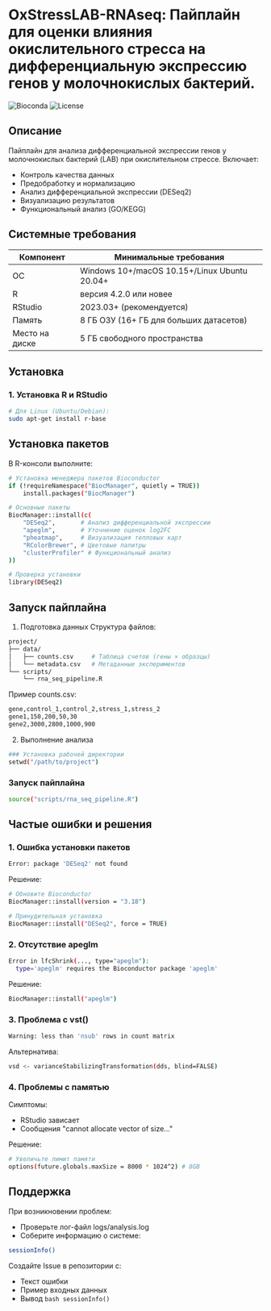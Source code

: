 # OxStressLAB-RNAseq: Пайплайн для оценки влияния окислительного стресса на дифференциальную экспрессию генов у молочнокислых бактерий.

![Bioconda](https://img.shields.io/badge/Built_with-R%20%7C%20Bioconductor-blue)
![License](https://img.shields.io/badge/License-MIT-green)

## Описание
Пайплайн для анализа дифференциальной экспрессии генов у молочнокислых бактерий (LAB) при окислительном стрессе. Включает:
- Контроль качества данных
- Предобработку и нормализацию
- Анализ дифференциальной экспрессии (DESeq2)
- Визуализацию результатов
- Функциональный анализ (GO/KEGG)

## Системные требования
| Компонент | Минимальные требования |
|-----------|------------------------|
| ОС | Windows 10+/macOS 10.15+/Linux Ubuntu 20.04+ |
| R | версия 4.2.0 или новее |
| RStudio | 2023.03+ (рекомендуется) |
| Память | 8 ГБ ОЗУ (16+ ГБ для больших датасетов) |
| Место на диске | 5 ГБ свободного пространства |

## Установка

### 1. Установка R и RStudio
```bash
# Для Linux (Ubuntu/Debian):
sudo apt-get install r-base
```

## Установка пакетов
В R-консоли выполните:
```bash
# Установка менеджера пакетов Bioconductor
if (!requireNamespace("BiocManager", quietly = TRUE))
    install.packages("BiocManager")

# Основные пакеты
BiocManager::install(c(
    "DESeq2",       # Анализ дифференциальной экспрессии
    "apeglm",       # Уточнение оценок log2FC
    "pheatmap",     # Визуализация тепловых карт
    "RColorBrewer", # Цветовые палитры
    "clusterProfiler" # Функциональный анализ
))

# Проверка установки
library(DESeq2)
```

## Запуск пайплайна
1. Подготовка данных
Структура файлов:
```bash
project/
├── data/
│   ├── counts.csv     # Таблица счетов (гены × образцы)
│   └── metadata.csv   # Метаданные экспериментов
└── scripts/
    └── rna_seq_pipeline.R
```

Пример counts.csv:
```bash
gene,control_1,control_2,stress_1,stress_2
gene1,150,200,50,30
gene2,3000,2800,1000,900
```

2. Выполнение анализа
```bash
### Установка рабочей директории
setwd("/path/to/project")
```

### Запуск пайплайна
```bash
source("scripts/rna_seq_pipeline.R")
```

## Частые ошибки и решения
### 1. Ошибка установки пакетов
```bash
Error: package 'DESeq2' not found
```

Решение:
```bash
# Обновите Bioconductor
BiocManager::install(version = "3.18")

# Принудительная установка
BiocManager::install("DESeq2", force = TRUE)
```

### 2. Отсутствие apeglm
```bash
Error in lfcShrink(..., type="apeglm"): 
  type='apeglm' requires the Bioconductor package 'apeglm'
```

Решение:
```bash
BiocManager::install("apeglm")
```

### 3. Проблема с vst()
```bash
Warning: less than 'nsub' rows in count matrix
```

Альтернатива:
```bash
vsd <- varianceStabilizingTransformation(dds, blind=FALSE)
```

### 4. Проблемы с памятью
Симптомы:
- RStudio зависает
- Сообщения "cannot allocate vector of size..."

Решение:
```bash
# Увеличьте лимит памяти
options(future.globals.maxSize = 8000 * 1024^2) # 8GB
```

## Поддержка
При возникновении проблем:
- Проверьте лог-файл logs/analysis.log
- Соберите информацию о системе:
```bash
sessionInfo()
```

Создайте Issue в репозитории с:
- Текст ошибки
- Пример входных данных
- Вывод ```bash sessionInfo()```

